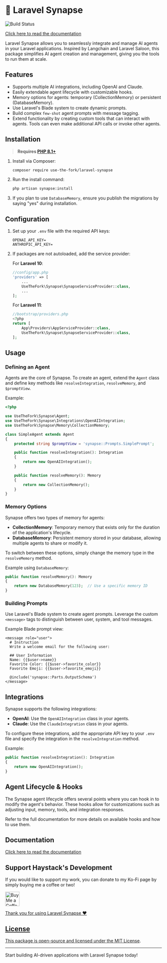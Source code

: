 # 🧠 Laravel Synapse

![Build Status](https://github.com/sammyjo20/laravel-haystack/actions/workflows/tests.yml/badge.svg)

[Click here to read the documentation](https://docs.laravel-haystack.dev)

</div>

Laravel Synapse allows you to seamlessly integrate and manage AI agents in your Laravel applications. Inspired by Langchain and Laravel Saloon, this package simplifies AI agent creation and management, giving you the tools to run them at scale.

## Features

- Supports multiple AI integrations, including OpenAI and Claude.
- Easily extendable agent lifecycle with customizable hooks.
- Memory options for agents: temporary (CollectionMemory) or persistent (DatabaseMemory).
- Use Laravel's Blade system to create dynamic prompts.
- Build complex `few-shot` agent prompts with message tagging.
- Extend functionality by creating custom tools that can interact with agents. Tools can even make additional API calls or invoke other agents.

## Installation

> **Requires [PHP 8.1+](https://php.net/releases/)**

1. Install via Composer:

    ```bash
    composer require use-the-fork/laravel-synapse
    ```

2. Run the install command:

    ```bash
    php artisan synapse:install
    ```

3. If you plan to use `DatabaseMemory`, ensure you publish the migrations by saying "yes" during installation.

## Configuration

1. Set up your `.env` file with the required API keys:

    ```dotenv
    OPENAI_API_KEY=
    ANTHROPIC_API_KEY=
    ```

2. If packages are not autoloaded, add the service provider:

    For **Laravel 10**:
    
    ```php
    //config/app.php
    'providers' => [
        ...
        UseTheFork\Synapse\SynapseServiceProvider::class,
        ...
    ];
    ```

    For **Laravel 11**:
    
    ```php
    //bootstrap/providers.php
    <?php
    return [
        App\Providers\AppServiceProvider::class,
        UseTheFork\Synapse\SynapseServiceProvider::class,
    ];
    ```

## Usage

### Defining an Agent

Agents are the core of Synapse. To create an agent, extend the `Agent` class and define key methods like `resolveIntegration`, `resolveMemory`, and `$promptView`.

Example:

```php
<?php

use UseTheFork\Synapse\Agent;
use UseTheFork\Synapse\Integrations\OpenAIIntegration;
use UseTheFork\Synapse\Memory\CollectionMemory;

class SimpleAgent extends Agent
{
    protected string $promptView = 'synapse::Prompts.SimplePrompt';

    public function resolveIntegration(): Integration
    {
        return new OpenAIIntegration();
    }

    public function resolveMemory(): Memory
    {
        return new CollectionMemory();
    }
}
```

### Memory Options

Synapse offers two types of memory for agents:

- **CollectionMemory**: Temporary memory that exists only for the duration of the application's lifecycle.
- **DatabaseMemory**: Persistent memory stored in your database, allowing multiple agents to share or modify it.

To switch between these options, simply change the memory type in the `resolveMemory` method.

Example using `DatabaseMemory`:

```php
public function resolveMemory(): Memory
{
    return new DatabaseMemory(123);  // Use a specific memory ID
}
```

### Building Prompts

Use Laravel's Blade system to create agent prompts. Leverage the custom `<message>` tags to distinguish between user, system, and tool messages.

Example Blade prompt view:

```blade
<message role="user">
  # Instruction
  Write a welcome email for the following user:

  ## User Information
  Name: {{$user->name}}
  Favorite Color: {{$user->favorite_color}}
  Favorite Emoji: {{$user->favorite_emoji}}

  @include('synapse::Parts.OutputSchema')
</message>
```

## Integrations

Synapse supports the following integrations:

- **OpenAI**: Use the `OpenAIIntegration` class in your agents.
- **Claude**: Use the `ClaudeIntegration` class in your agents.

To configure these integrations, add the appropriate API key to your `.env` file and specify the integration in the `resolveIntegration` method.

Example:

```php
public function resolveIntegration(): Integration
{
    return new OpenAIIntegration();
}
```

## Agent Lifecycle & Hooks

The Synapse agent lifecycle offers several points where you can hook in to modify the agent's behavior. These hooks allow for customizations such as adjusting input, memory, tools, and integration responses.

Refer to the full documentation for more details on available hooks and how to use them.


## Documentation

[Click here to read the documentation](https://docs.laravel-haystack.dev)

## Support Haystack's Development
If you would like to support my work, you can donate to my Ko-Fi page by simply buying me a coffee or two!

<a href='https://ko-fi.com/usethefork' target='_blank'><img height='35' style='border:0px;height:46px;' src='https://az743702.vo.msecnd.net/cdn/kofi3.png?v=0' border='0' alt='Buy Me a Coffee at ko-fi.com' />

Thank you for using Laravel Synapse ❤️


## License

This package is open-source and licensed under the [MIT License](LICENSE.md).

---
Start building AI-driven applications with Laravel Synapse today!

